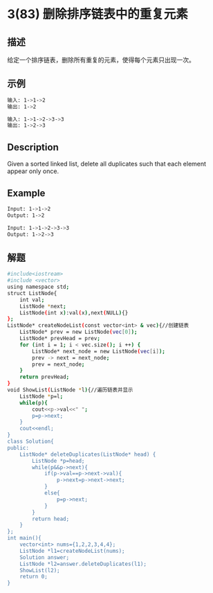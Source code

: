 # 3(83) 删除排序链表中的重复元素
## 描述
给定一个排序链表，删除所有重复的元素，使得每个元素只出现一次。
## 示例
```bash
输入: 1->1->2
输出: 1->2

输入: 1->1->2->3->3
输出: 1->2->3
``` 

## Description
Given a sorted linked list, delete all duplicates such that each element appear only once.

## Example
```bash
Input: 1->1->2
Output: 1->2

Input: 1->1->2->3->3
Output: 1->2->3

```
## 解题
```bash
#include<iostream>
#include <vector>
using namespace std;
struct ListNode{
    int val;
    ListNode *next;
    ListNode(int x):val(x),next(NULL){}
};
ListNode* createNodeList(const vector<int> & vec){//创建链表
    ListNode* prev = new ListNode(vec[0]);
    ListNode* prevHead = prev;
    for (int i = 1; i < vec.size(); i ++) {
        ListNode* next_node = new ListNode(vec[i]);
        prev -> next = next_node;
        prev = next_node;
    }
    return prevHead;
}
void ShowList(ListNode *l){//遍历链表并显示
    ListNode *p=l;
    while(p){
        cout<<p->val<<" ";
        p=p->next;
    }
    cout<<endl;
}
class Solution{
public:
    ListNode* deleteDuplicates(ListNode* head) {
        ListNode *p=head;
        while(p&&p->next){
            if(p->val==p->next->val){
                p->next=p->next->next;
            }
            else{
                p=p->next;
            }
        }
        return head;
    }
};
int main(){
    vector<int> nums={1,2,2,3,4,4};
    ListNode *l1=createNodeList(nums);
    Solution answer;
    ListNode *l2=answer.deleteDuplicates(l1);
    ShowList(l2);
    return 0;
}
```